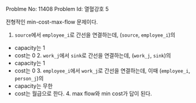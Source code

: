 Problme No: 11408
Problem Id: 열혈강호 5

전형적인 min-cost-max-flow 문제이다.

1. `source`에서 `employee_i`로 간선을 연결하는데, (`source`, `employee_i`)의
  - capacity는 1
  - cost는 0
      2. `work_j`에서 `sink`로 간선을 연결하는데, (`work_j`, `sink`)의
  - capacity는 1
  - cost는 0
      3. `employee_i`에서 `work_j`로 간선을 연결하는데, 이때 (`employee_i`, `person_j`)의
  - capacity는 무한
  - cost는 월급으로 한다.
      4. max flow와 min cost가 답이 된다.

